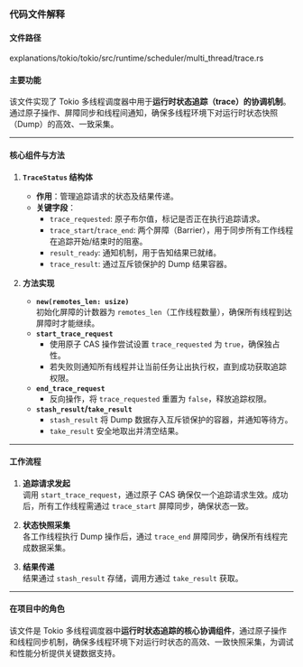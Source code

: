 ### 代码文件解释

#### 文件路径
explanations/tokio/tokio/src/runtime/scheduler/multi_thread/trace.rs

#### 主要功能
该文件实现了 Tokio 多线程调度器中用于**运行时状态追踪（trace）的协调机制**。通过原子操作、屏障同步和线程间通知，确保多线程环境下对运行时状态快照（Dump）的高效、一致采集。

---

#### 核心组件与方法

1. **`TraceStatus` 结构体**
   - **作用**：管理追踪请求的状态及结果传递。
   - **关键字段**：
     - `trace_requested`: 原子布尔值，标记是否正在执行追踪请求。
     - `trace_start`/`trace_end`: 两个屏障（Barrier），用于同步所有工作线程在追踪开始/结束时的阻塞。
     - `result_ready`: 通知机制，用于告知结果已就绪。
     - `trace_result`: 通过互斥锁保护的 Dump 结果容器。

2. **方法实现**
   - **`new(remotes_len: usize)`**  
     初始化屏障的计数器为 `remotes_len`（工作线程数量），确保所有线程到达屏障时才能继续。
   - **`start_trace_request`**  
     - 使用原子 CAS 操作尝试设置 `trace_requested` 为 `true`，确保独占性。
     - 若失败则通知所有线程并让当前任务让出执行权，直到成功获取追踪权限。
   - **`end_trace_request`**  
     - 反向操作，将 `trace_requested` 重置为 `false`，释放追踪权限。
   - **`stash_result`/`take_result`**  
     - `stash_result` 将 Dump 数据存入互斥锁保护的容器，并通知等待方。
     - `take_result` 安全地取出并清空结果。

---

#### 工作流程
1. **追踪请求发起**  
   调用 `start_trace_request`，通过原子 CAS 确保仅一个追踪请求生效。成功后，所有工作线程需通过 `trace_start` 屏障同步，确保状态一致。
   
2. **状态快照采集**  
   各工作线程执行 Dump 操作后，通过 `trace_end` 屏障同步，确保所有线程完成数据采集。

3. **结果传递**  
   结果通过 `stash_result` 存储，调用方通过 `take_result` 获取。

---

#### 在项目中的角色
该文件是 Tokio 多线程调度器中**运行时状态追踪的核心协调组件**，通过原子操作和线程同步机制，确保多线程环境下对运行时状态的高效、一致快照采集，为调试和性能分析提供关键数据支持。
